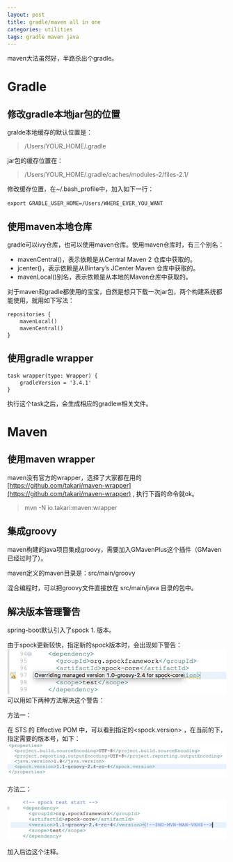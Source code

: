 ```yaml
---
layout: post
title: gradle/maven all in one 
categories: utilities 
tags: gradle maven java
---
```

maven大法虽然好，半路杀出个gradle。

# Gradle

## 修改gradle本地jar包的位置
gralde本地缓存的默认位置是：
>/Users/YOUR_HOME/.gradle

jar包的缓存位置在：
>/Users/YOUR_HOME/.gradle/caches/modules-2/files-2.1/

修改缓存位置，在~/.bash_profile中，加入如下一行：

`export GRADLE_USER_HOME=/Users/WHERE_EVER_YOU_WANT`

## 使用maven本地仓库
gradle可以ivy仓库，也可以使用maven仓库。使用maven仓库时，有三个别名：

* mavenCentral()，表示依赖是从Central Maven 2 仓库中获取的。
* jcenter()，表示依赖是从Bintary’s JCenter Maven 仓库中获取的。
* mavenLocal()别名，表示依赖是从本地的Maven仓库中获取的。

对于maven和gradle都使用的宝宝，自然是想只下载一次jar包，两个构建系统都能使用，就用如下写法：

```
repositories {
    mavenLocal()
    mavenCentral()
}
```

## 使用gradle wrapper
```
task wrapper(type: Wrapper) {  
    gradleVersion = '3.4.1'  
}  
```
执行这个task之后，会生成相应的gradlew相关文件。


# Maven

## 使用maven wrapper
maven没有官方的wrapper，选择了大家都在用的
[https://github.com/takari/maven-wrapper](https://github.com/takari/maven-wrapper) , 执行下面的命令就ok。
> mvn -N io.takari:maven:wrapper

## 集成groovy
maven构建的java项目集成groovy，需要加入GMavenPlus这个插件（GMaven已经过时了）。

maven定义的maven目录是：src/main/groovy

混合编程时，可以把groovy文件直接放在 src/main/java 目录的包中。

## 解决版本管理警告
spring-boot默认引入了spock 1. 版本。

由于spock更新较快，指定新的spock版本时，会出现如下警告：
![img](../image/image2017042501.png)
可以用如下两种方法解决这个警告：

方法一：

在 STS 的 Effective POM 中，可以看到指定的<spock.version> ，在当前的<properties>下，指定需要的版本号，如下：
![img](../image/image2017042502.png)

方法二：

![img](../image/image2017042503.png)

加入后边这个注释。